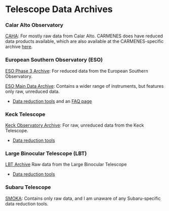
# Telescope Data Archives
### Calar Alto Observatory
[CAHA](http://caha.sdc.cab.inta-csic.es/calto/jsp/searchform.jsp): For mostly raw data from Calar Alto. CARMENES does have reduced data products available, which are also available at the CARMENES-specific archive [here](http://carmenes.cab.inta-csic.es/gto/welcome.action).
### European Southern Observatory (ESO)
[ESO Phase 3 Archive](http://archive.eso.org/wdb/wdb/adp/phase3_main/form): For reduced data from the European Southern Observatory.

[ESO Main Data Archive](http://archive.eso.org/eso/eso_archive_main.html): Contains a wider range of instruments, but features only raw, unreduced data.
- [Data reduction tools](https://www.eso.org/sci/software/pipelines/) and an [FAQ page](https://www.eso.org/sci/data-processing/faq.html)

### Keck Telescope
[Keck Observatory Archive](https://koa.ipac.caltech.edu/cgi-bin/KOA/nph-KOAlogin): For raw, unreduced data from the Keck Telescope.
- [Data reduction tools](https://www2.keck.hawaii.edu/koa/public/drp.html)

### Large Binocular Telescope (LBT)
[LBT Archive](http://tuc-archiveweb.tucson.lbto.org/) Raw data from the Large Binocular Telescope
- [Data reduction tools](https://sites.google.com/a/lbto.org/science-operations/pipeline)

### Subaru Telescope
[SMOKA](https://smoka.nao.ac.jp/): Contains only raw data, and I am unaware of any Subaru-specific data reduction tools.
